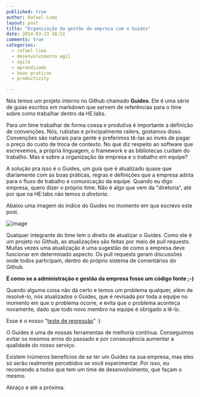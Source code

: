 ```yaml
---
published: true
author: Rafael Lima
layout: post
title: "Organização da gestão da empresa com o Guides"
date: 2014-03-13 18:52
comments: true
categories:
  - rafael lima
  - desenvolvimento agil
  - agile
  - aprendizado
  - boas praticas
  - productivity

---
```


Nós temos um projeto interno no Github chamado **Guides**. Ele é uma série de guias escritos em markdown que servem de referências para o time sobre como trabalhar dentro da HE:labs.

<!--more-->

Para um time trabalhar de forma coesa e produtiva é importante a definição de convenções. Nós, rubistas e principalmente railers, gostamos disso. Convenções são naturais para gente e preferimos tê-las ao invés de pagar o preço do custo de troca de contexto. No que diz respeito ao software que escrevemos, a própria linguagem, o framework e as bibliotecas cuidam do trabalho. Mas e sobre a organização da empresa e o trabalho em equipe?

A solução pra isso é o Guides, um guia que é atualizado quase que diariamente com as boas práticas, regras e definições que a empresa adota para o fluxo de trabalho e comunicação da equipe. Quando eu digo empresa, quero dizer o próprio time. Não é algo que vem da "diretoria", até por que na HE:labs não temos *a diretoria*.

Abaixo uma imagem do índice do Guides no momento em que escrevo este post.

![image](/blog/images/posts/2014-03-13/helabs-guides.png)

Qualquer integrante do time tem o direito de atualizar o Guides. Como ele é um projeto no Github, as atualizações são feitas por meio de pull requests. Muitas vezes uma atualização é uma sugestão de como a empresa deve funcionar em determinado aspecto. Os pull requests geram discussões onde todos participam, dentro do próprio sistema de comentários do Github.

**É como se a administração e gestão da empresa fosse um código fonte ;-)**

Quando alguma coisa não dá certo e temos um problema qualquer, além de resolvê-lo, nós atualizados o Guides, que é revisada por toda a equipe no momento em que o problema ocorre, e evita que o problema aconteça novamente, dado que todo novo membro na equipe é obrigado a lê-lo.

Esse é o nosso "[teste de regressão](http://en.wikipedia.org/wiki/Regression_testing)" :)

O Guides é uma de nossas ferramentas de melhoria contínua. Conseguimos evitar os mesmos erros do passado e por conseuqência aumentar a qualidade do nosso serviço.

Existem inúmeros benefícios de se ter um Guides na sua empresa, mas eles só serão realmente percebidos se você experimentar. Por isso, eu recomendo a todos que tem um time de desenvolvimento, que façam o mesmo.

Abraço e até a próxima.